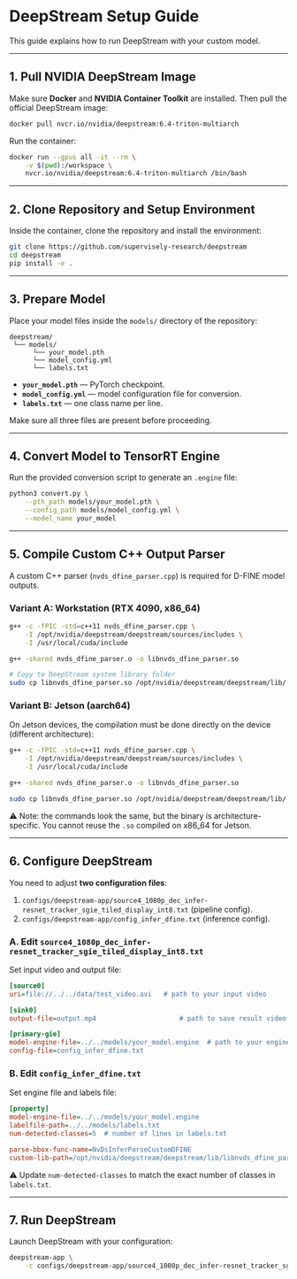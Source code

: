 # DeepStream Setup Guide

This guide explains how to run DeepStream with your custom model.

---

## 1. Pull NVIDIA DeepStream Image

Make sure **Docker** and **NVIDIA Container Toolkit** are installed.
Then pull the official DeepStream image:

```bash
docker pull nvcr.io/nvidia/deepstream:6.4-triton-multiarch
```

Run the container:

```bash
docker run --gpus all -it --rm \
    -v $(pwd):/workspace \
    nvcr.io/nvidia/deepstream:6.4-triton-multiarch /bin/bash
```

---

## 2. Clone Repository and Setup Environment

Inside the container, clone the repository and install the environment:

```bash
git clone https://github.com/supervisely-research/deepstream
cd deepstream
pip install -e .
```

---

## 3. Prepare Model

Place your model files inside the `models/` directory of the repository:

```
deepstream/
 └── models/
      └── your_model.pth
      └── model_config.yml
      └── labels.txt
```

* **`your_model.pth`** — PyTorch checkpoint.
* **`model_config.yml`** — model configuration file for conversion.
* **`labels.txt`** — one class name per line.

Make sure all three files are present before proceeding.

---

## 4. Convert Model to TensorRT Engine

Run the provided conversion script to generate an `.engine` file:

```bash
python3 convert.py \
    --pth_path models/your_model.pth \
    --config_path models/model_config.yml \
    --model_name your_model
```

---

## 5. Compile Custom C++ Output Parser

A custom C++ parser (`nvds_dfine_parser.cpp`) is required for D-FINE model outputs.

### Variant A: Workstation (RTX 4090, x86\_64)

```bash
g++ -c -fPIC -std=c++11 nvds_dfine_parser.cpp \
    -I /opt/nvidia/deepstream/deepstream/sources/includes \
    -I /usr/local/cuda/include

g++ -shared nvds_dfine_parser.o -o libnvds_dfine_parser.so

# Copy to DeepStream system library folder
sudo cp libnvds_dfine_parser.so /opt/nvidia/deepstream/deepstream/lib/
```

### Variant B: Jetson (aarch64)

On Jetson devices, the compilation must be done directly on the device (different architecture):

```bash
g++ -c -fPIC -std=c++11 nvds_dfine_parser.cpp \
    -I /opt/nvidia/deepstream/deepstream/sources/includes \
    -I /usr/local/cuda/include

g++ -shared nvds_dfine_parser.o -o libnvds_dfine_parser.so

sudo cp libnvds_dfine_parser.so /opt/nvidia/deepstream/deepstream/lib/
```

⚠️ Note: the commands look the same, but the binary is architecture-specific. You cannot reuse the `.so` compiled on x86\_64 for Jetson.

---

## 6. Configure DeepStream

You need to adjust **two configuration files**:

1. `configs/deepstream-app/source4_1080p_dec_infer-resnet_tracker_sgie_tiled_display_int8.txt` (pipeline config).
2. `configs/deepstream-app/config_infer_dfine.txt` (inference config).

### A. Edit `source4_1080p_dec_infer-resnet_tracker_sgie_tiled_display_int8.txt`

Set input video and output file:

```ini
[source0]
uri=file://../../data/test_video.avi   # path to your input video

[sink0]
output-file=output.mp4                     # path to save result video

[primary-gie]
model-engine-file=../../models/your_model.engine  # path to your engine
config-file=config_infer_dfine.txt
```

### B. Edit `config_infer_dfine.txt`

Set engine file and labels file:

```ini
[property]
model-engine-file=../../models/your_model.engine
labelfile-path=../../models/labels.txt
num-detected-classes=5  # number of lines in labels.txt

parse-bbox-func-name=NvDsInferParseCustomDFINE
custom-lib-path=/opt/nvidia/deepstream/deepstream/lib/libnvds_dfine_parser.so
```

⚠️ Update `num-detected-classes` to match the exact number of classes in `labels.txt`.

---

## 7. Run DeepStream

Launch DeepStream with your configuration:

```bash
deepstream-app \
    -c configs/deepstream-app/source4_1080p_dec_infer-resnet_tracker_sgie_tiled_display_int8.txt
```
